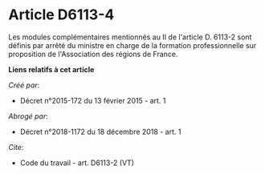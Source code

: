 # Article D6113-4

Les modules complémentaires mentionnés au II de l'article D. 6113-2 sont définis par arrêté du ministre en charge de la
formation professionnelle sur proposition de l'Association des régions de France.

**Liens relatifs à cet article**

_Créé par_:

  - Décret n°2015-172 du 13 février 2015 - art. 1

_Abrogé par_:

  - Décret n°2018-1172 du 18 décembre 2018 - art. 1

_Cite_:

  - Code du travail - art. D6113-2 (VT)

